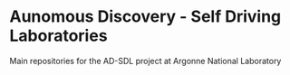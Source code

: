 # Aunomous Discovery - Self Driving Laboratories

Main repositories for the AD-SDL project at Argonne National Laboratory
